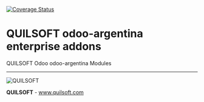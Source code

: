 [![Coverage Status](https://coveralls.io/repos/quilsoft-org/odoo-argentina-ee/badge.png?branch=14.0)](https://coveralls.io/r/quilsoft-org/odoo-argentina-ee?branch=14.0)

# QUILSOFT odoo-argentina enterprise addons

QUILSOFT Odoo odoo-argentina Modules

[//]: # (addons)
[//]: # (end addons)

----

<img alt="QUILSOFT" src="https://i.im.ge/2021/08/06/h7jo4.jpg" />

**QUILSOFT** - www.quilsoft.com
